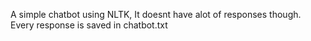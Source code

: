 A simple chatbot using NLTK, It doesnt have alot of responses though. Every response is saved in chatbot.txt
